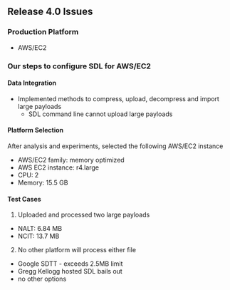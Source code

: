 ## Release 4.0 Issues
### Production Platform
*  AWS/EC2

### Our steps to configure SDL for AWS/EC2
#### Data Integration
*  Implemented methods to compress, upload, decompress and import large payloads
    *  SDL command line cannot upload large payloads

#### Platform Selection
After analysis and experiments, selected the following AWS/EC2 instance
*  AWS/EC2 family: memory optimized
*  AWS EC2 instance: r4.large
*  CPU: 2
*  Memory: 15.5 GB

#### Test Cases
1.  Uploaded and processed two large payloads
*  NALT: 6.84 MB
*  NCIT: 13.7 MB

2.  No other platform will process either file
*  Google SDTT - exceeds 2.5MB limit
*  Gregg Kellogg hosted SDL bails out
*  no other options

